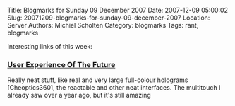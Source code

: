 Title: Blogmarks for Sunday 09 December 2007
Date: 2007-12-09 05:00:02
Slug: 20071209-blogmarks-for-sunday-09-december-2007
Location: Server
Authors: Michiel Scholten
Category: blogmarks
Tags: rant, blogmarks

<p>Interesting links of this week:</p>
<h3><a href="http://www.smashingmagazine.com/2007/11/26/monday-inspiration-user-experience-of-the-future/">User Experience Of The Future</a></h3>
<p>Really neat stuff, like real and very large full-colour holograms [Cheoptics360], the reactable and other neat interfaces. The multitouch I already saw over a year ago, but it's still amazing</p>
